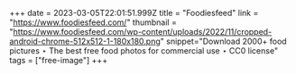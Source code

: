 +++
date = 2023-03-05T22:01:51.999Z
title = "Foodiesfeed"
link = "https://www.foodiesfeed.com/"
thumbnail = "https://www.foodiesfeed.com/wp-content/uploads/2022/11/cropped-android-chrome-512x512-1-180x180.png"
snippet="Download 2000+ food pictures ⋆ The best free food photos for commercial use ⋆ CC0 license"
tags = ["free-image"]
+++
